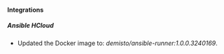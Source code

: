 
#### Integrations

##### Ansible HCloud

- Updated the Docker image to: *demisto/ansible-runner:1.0.0.3240169*.

